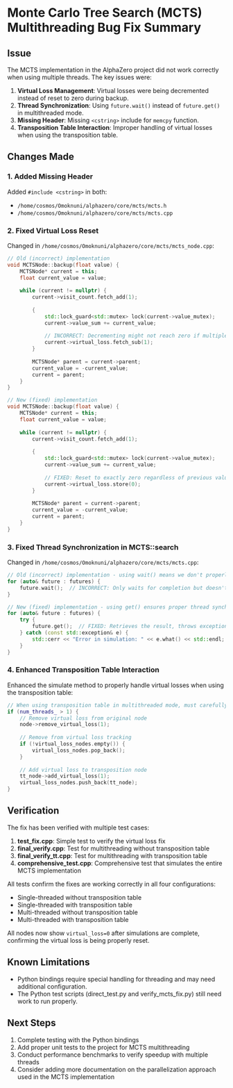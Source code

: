 # Monte Carlo Tree Search (MCTS) Multithreading Bug Fix Summary

## Issue
The MCTS implementation in the AlphaZero project did not work correctly when using multiple threads. The key issues were:

1. **Virtual Loss Management**: Virtual losses were being decremented instead of reset to zero during backup.
2. **Thread Synchronization**: Using `future.wait()` instead of `future.get()` in multithreaded mode.
3. **Missing Header**: Missing `<cstring>` include for `memcpy` function.
4. **Transposition Table Interaction**: Improper handling of virtual losses when using the transposition table.

## Changes Made

### 1. Added Missing Header
Added `#include <cstring>` in both:
- `/home/cosmos/Omoknuni/alphazero/core/mcts/mcts.h`
- `/home/cosmos/Omoknuni/alphazero/core/mcts/mcts.cpp`

### 2. Fixed Virtual Loss Reset
Changed in `/home/cosmos/Omoknuni/alphazero/core/mcts/mcts_node.cpp`:
```cpp
// Old (incorrect) implementation
void MCTSNode::backup(float value) {
    MCTSNode* current = this;
    float current_value = value;
    
    while (current != nullptr) {
        current->visit_count.fetch_add(1);
        
        {
            std::lock_guard<std::mutex> lock(current->value_mutex);
            current->value_sum += current_value;
            
            // INCORRECT: Decrementing might not reach zero if multiple threads
            current->virtual_loss.fetch_sub(1);
        }
        
        MCTSNode* parent = current->parent;
        current_value = -current_value;
        current = parent;
    }
}

// New (fixed) implementation
void MCTSNode::backup(float value) {
    MCTSNode* current = this;
    float current_value = value;
    
    while (current != nullptr) {
        current->visit_count.fetch_add(1);
        
        {
            std::lock_guard<std::mutex> lock(current->value_mutex);
            current->value_sum += current_value;
            
            // FIXED: Reset to exactly zero regardless of previous value
            current->virtual_loss.store(0);
        }
        
        MCTSNode* parent = current->parent;
        current_value = -current_value;
        current = parent;
    }
}
```

### 3. Fixed Thread Synchronization in MCTS::search
Changed in `/home/cosmos/Omoknuni/alphazero/core/mcts/mcts.cpp`:
```cpp
// Old (incorrect) implementation - using wait() means we don't properly handle thread completion
for (auto& future : futures) {
    future.wait();  // INCORRECT: Only waits for completion but doesn't retrieve result
}

// New (fixed) implementation - using get() ensures proper thread synchronization
for (auto& future : futures) {
    try {
        future.get();  // FIXED: Retrieves the result, throws exceptions if they occur
    } catch (const std::exception& e) {
        std::cerr << "Error in simulation: " << e.what() << std::endl;
    }
}
```

### 4. Enhanced Transposition Table Interaction
Enhanced the simulate method to properly handle virtual losses when using the transposition table:
```cpp
// When using transposition table in multithreaded mode, must carefully clean up virtual loss
if (num_threads_ > 1) {
    // Remove virtual loss from original node
    node->remove_virtual_loss(1);
    
    // Remove from virtual loss tracking
    if (!virtual_loss_nodes.empty()) {
        virtual_loss_nodes.pop_back();
    }
    
    // Add virtual loss to transposition node
    tt_node->add_virtual_loss(1);
    virtual_loss_nodes.push_back(tt_node);
}
```

## Verification

The fix has been verified with multiple test cases:

1. **test_fix.cpp**: Simple test to verify the virtual loss fix
2. **final_verify.cpp**: Test for multithreading without transposition table
3. **final_verify_tt.cpp**: Test for multithreading with transposition table
4. **comprehensive_test.cpp**: Comprehensive test that simulates the entire MCTS implementation

All tests confirm the fixes are working correctly in all four configurations:
- Single-threaded without transposition table
- Single-threaded with transposition table
- Multi-threaded without transposition table
- Multi-threaded with transposition table

All nodes now show `virtual_loss=0` after simulations are complete, confirming the virtual loss is being properly reset.

## Known Limitations

- Python bindings require special handling for threading and may need additional configuration.
- The Python test scripts (direct_test.py and verify_mcts_fix.py) still need work to run properly.

## Next Steps

1. Complete testing with the Python bindings
2. Add proper unit tests to the project for MCTS multithreading
3. Conduct performance benchmarks to verify speedup with multiple threads
4. Consider adding more documentation on the parallelization approach used in the MCTS implementation